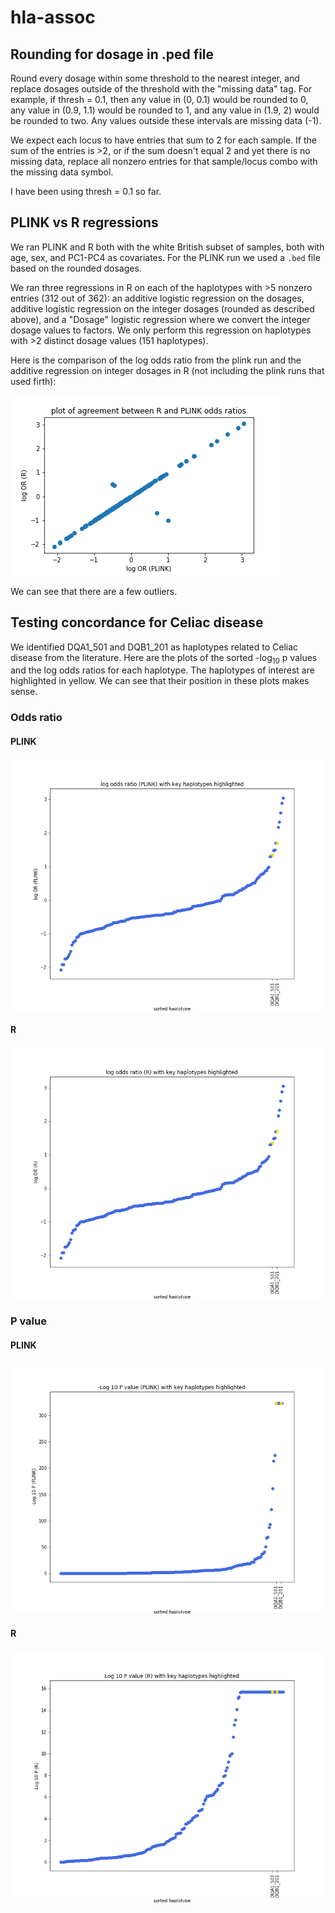 # hla-assoc

## Rounding for dosage in .ped file

Round every dosage within some threshold to the nearest integer, and replace
dosages outside of the threshold with the "missing data" tag. For example, if
thresh = 0.1, then any value in (0, 0.1) would be rounded to 0, any value in
(0.9, 1.1) would be rounded to 1, and any value in (1.9, 2) would be rounded to 
two. Any values outside these intervals are missing data (-1).

We expect each locus to have entries that sum to 2 for each sample. If the
sum of the entries is >2, or if the sum doesn't equal 2 and yet there is no
missing data, replace all nonzero entries for that sample/locus combo with the
missing data symbol.

I have been using thresh = 0.1 so far.

## PLINK vs R regressions

We ran PLINK and R both with the white British subset of samples, both with 
age, sex, and PC1-PC4 as covariates. For the PLINK run we used a `.bed` file
based on the rounded dosages.

We ran three regressions in R on each of the haplotypes with >5 nonzero entries
(312 out of 362): an additive logistic regression on the dosages,
additive logistic regression on the integer dosages (rounded as described
above), and a "Dosage" logistic regression where we convert the integer dosage
values to factors. We only perform this regression on haplotypes with >2
distinct dosage values (151 haplotypes).

Here is the comparison of the log odds ratio from the plink run and the
additive regression on integer dosages in R (not including the plink runs that
used firth):

![alt text](https://github.com/rivas-lab/hla-assoc/blob/master/plots/out_dosage_add_plot.png)

We can see that there are a few outliers.

## Testing concordance for Celiac disease

We identified DQA1\_501 and DQB1\_201 as haplotypes related to Celiac disease
from the literature. Here are the plots of the sorted -log<sub>10</sub> p
values and the log odds ratios for each haplotype. The haplotypes of interest
are highlighted in yellow. We can see that their position in these plots makes
sense.

### Odds ratio

#### PLINK

![alt text](https://github.com/rivas-lab/hla-assoc/blob/master/plots/OR_PLINK_plot.png)

#### R

![alt text](https://github.com/rivas-lab/hla-assoc/blob/master/plots/OR_R_plot.png)


### P value

#### PLINK

![alt text](https://github.com/rivas-lab/hla-assoc/blob/master/plots/log10_pval_PLINK_plot.png)

#### R
![alt text](https://github.com/rivas-lab/hla-assoc/blob/master/plots/log10_pval_R_plot.png)

